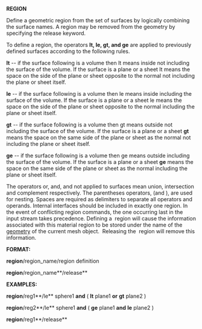  **REGION**

  Define a geometric region from the set of surfaces by logically
  combining the surface names.  A region may be removed from the
  geometry by specifying the release keyword.
 
  To define a region, the operators **lt, le, gt, and ge** are applied
  to previously defined surfaces according to the following rules.
 
**lt** -- if the surface following is a volume then lt means
inside not including the surface of the volume. If the surface is
a plane or a sheet lt means the space on the side of the plane or
sheet opposite to the normal not including the plane or sheet
itself.

**le** -- if the surface following is a volume then le means
inside including the surface of the volume. If the surface is a
plane or a sheet le means the space on the side of the plane or
sheet opposite to the normal including the plane or sheet itself.

   
 **gt** -- if the surface following is a volume then gt means
   outside not including the surface of the volume. If the surface is
   a plane or a sheet **gt** means the space on the same side of the
   plane or sheet as the normal not including the plane or sheet
   itself.

   
 **ge** -- if the surface following is a volume then ge means
   outside including the surface of the volume. If the surface is a
   plane or a sheet **ge** means the space on the same side of the
   plane or sheet as the normal including the plane or sheet itself.

   The operators or, and, and not applied to surfaces mean union,
   intersection and complement respectively. The parentheses
   operators, (and ), are used for nesting. Spaces are required as
   delimiters to separate all operators and operands. Internal
   interfaces should be included in exactly one region. In the event
   of conflicting region commands, the one occurring last in the
   input stream takes precedence.
   Defining a  region will cause the information associated with this
   material region to be stored under the name of the
   [geometry](../geometries.md) of the current mesh object. 
   Releasing the  region will remove this information.

 **FORMAT:**

  **region**/region\_name/region definition
  
   **region**/region\_name**/release**

 **EXAMPLES:**

  **region**/reg1**/le** sphere1 **and** ( **lt** plane1 **or** **gt**
  plane2 )
  
  **region**/reg2**/le** sphere1 **and** ( **ge** plane1 **and**
  **le** plane2 )
  
  **region**/reg1**/release**
 
